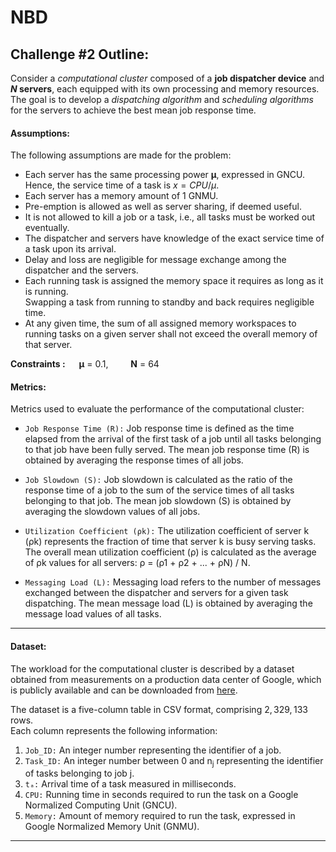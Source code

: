 # NBD

## Challenge #2 Outline:

Consider a *computational cluster* composed of a **job dispatcher device** and **$N$ servers**, each equipped with its own processing and memory resources.\
The goal is to develop a *dispatching algorithm* and *scheduling algorithms* for the servers to achieve the best mean job response time.

#### Assumptions:

The following assumptions are made for the problem:

- Each server has the same processing power **µ**, expressed in GNCU.\
Hence, the service time of a task is $x = CPU/µ$.
- Each server has a memory amount of 1 GNMU.
- Pre-emption is allowed as well as server sharing, if deemed useful.
- It is not allowed to kill a job or a task, i.e., all tasks must be worked out eventually.
- The dispatcher and servers have knowledge of the exact service time of a task upon its arrival.
- Delay and loss are negligible for message exchange among the dispatcher and the servers.
- Each running task is assigned the memory space it requires as long as it is running.\
Swapping a task from running to standby and back requires negligible time.
- At any given time, the sum of all assigned memory workspaces to running tasks on a given server shall not exceed the overall memory of that server.

**Constraints :** &emsp; **µ** = 0.1, &emsp;&emsp; **N** = 64 

#### Metrics:

Metrics used to evaluate the performance of the computational cluster:

- `Job Response Time (R):` Job response time is defined as the time elapsed from the arrival of the first task of a job until all tasks belonging to that job have been fully served. The mean job response time (R) is obtained by averaging the response times of all jobs.

- `Job Slowdown (S):` Job slowdown is calculated as the ratio of the response time of a job to the sum of the service times of all tasks belonging to that job. The mean job slowdown (S) is obtained by averaging the slowdown values of all jobs.

- `Utilization Coefficient (ρk):` The utilization coefficient of server k (ρk) represents the fraction of time that server k is busy serving tasks. The overall mean utilization coefficient (ρ) is calculated as the average of ρk values for all servers: ρ = (ρ1 + ρ2 + ... + ρN) / N.

- `Messaging Load (L):` Messaging load refers to the number of messages exchanged between the dispatcher and servers for a given task dispatching. The mean message load (L) is obtained by averaging the message load values of all tasks.

---------------------------------------------------------

#### Dataset:

The workload for the computational cluster is described by a dataset obtained from measurements on a production data center of Google, which is publicly available and can be downloaded from [here](https://github.com/MertYILDIZ19/Google_cluster_usage_traces_v3_Cell_a).

The dataset is a five-column table in CSV format, comprising $2,329,133$ rows.\
Each column represents the following information:

1. `Job_ID:` An integer number representing the identifier of a job.
2. `Task_ID:` An integer number between $0$ and n<sub>j</sub> representing the identifier of tasks belonging to job j.
3. `tₐ:` Arrival time of a task measured in milliseconds.
4. `CPU:` Running time in seconds required to run the task on a Google Normalized Computing Unit (GNCU).
5. `Memory:` Amount of memory required to run the task, expressed in Google Normalized Memory Unit (GNMU).

---------------------------------------------------------

